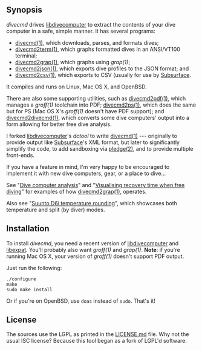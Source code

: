 ## Synopsis

*divecmd* drives [libdivecomputer](http://www.libdivecomputer.org) to
extract the contents of your dive computer in a safe, simple manner.  It
has several programs: 

- [divecmd(1)](https://kristaps.bsd.lv/divecmd/divecmd.1.html), which
  downloads, parses, and formats dives;
- [divecmd2term(1)](https://kristaps.bsd.lv/divecmd/divecmd2term.1.html),
  which graphs formatted dives in an ANSI/VT100 terminal;
- [divecmd2grap(1)](https://kristaps.bsd.lv/divecmd/divecmd2grap.1.html),
  which graphs using *grap(1)*; 
- [divecmd2json(1)](https://kristaps.bsd.lv/divecmd/divecmd2json.1.html),
  which exports dive profiles to the JSON format; and
- [divecmd2csv(1)](https://kristaps.bsd.lv/divecmd/divecmd2csv.1.html),
  which exports to CSV (usually for use by
  [Subsurface](https://subsurface-divelog.org/).

It compiles and runs on Linux, Mac OS X, and OpenBSD.

There are also some supporting utilities, such as
[divecmd2pdf(1)](https://kristaps.bsd.lv/divecmd/divecmd2pdf.1.html),
which manages a *groff(1)* toolchain into PDF; 
[divecmd2ps(1)](https://kristaps.bsd.lv/divecmd/divecmd2ps.1.html),
which does the same but for PS (Mac OS X's *groff(1)* doesn't have PDF
support); and
[divecmd2divecmd(1)](https://kristaps.bsd.lv/divecmd/divecmd2divecmd.1.html),
which converts some dive computers' output into a form allowing for
better free dive analysis.

I forked [libdivecomputer](http://www.libdivecomputer.org)'s *dctool* to
write [divecmd(1)](https://kristaps.bsd.lv/divecmd/divecmd.1.html) ---
originally to provide output like
[Subsurface](https://subsurface-divelog.org/)'s XML format, but later to
significantly simplify the code, to add sandboxing via
[pledge(2)](http://man.openbsd.org/pledge.2), and to provide multiple
front-ends.

If you have a feature in mind, I'm very happy to be encouraged to
implement it with new dive computers, gear, or a place to dive...

See "[Dive computer
analysis](https://divelog.blue/cgi-bin/dblg/public.html?entryid=68)" and "[Visualising
recovery time when free
diving](https://divelog.blue/cgi-bin/dblg/public.html?entryid=69)" for examples of how
[divecmd2grap(1)](https://kristaps.bsd.lv/divecmd/divecmd2grap.1.html),
operates.

Also see "[Suunto D6i temperature
rounding](https://divelog.blue/cgi-bin/dblg/public.html?entryid=77)",
which showcases both temperature and split (by diver) modes.

## Installation

To install *divecmd*, you need a recent version of
[libdivecomputer](http://www.libdivecomputer.org) and
[libexpat](http://expat.sourceforge.net/).  You'll probably also want
*groff(1)* and *grap(1)*.  **Note**: if you're running Mac OS X, your
version of *groff(1)* doesn't support PDF output.

Just run the following:

```
./configure
make
sudo make install
```

Or if you're on OpenBSD, use `doas` instead of `sudo`.  That's it!

## License

The sources use the LGPL as printed in the [LICENSE.md](LICENSE.md)
file.
Why not the usual ISC license?
Because this tool began as a fork of LGPL'd software.
